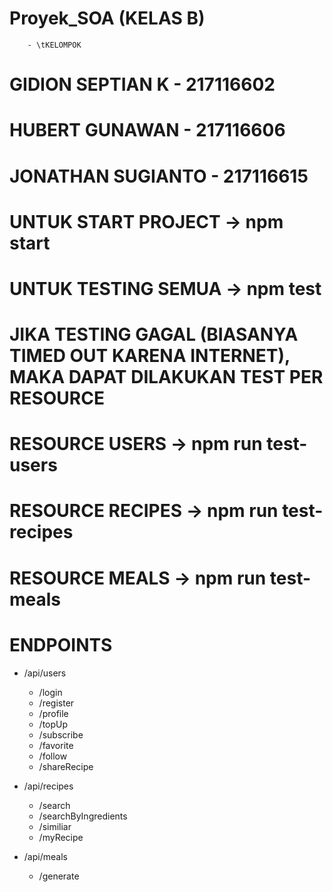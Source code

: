 # Proyek_SOA (KELAS B)

        - \tKELOMPOK                   
# GIDION SEPTIAN K - 217116602  
# HUBERT GUNAWAN - 217116606    
# JONATHAN SUGIANTO - 217116615 

# UNTUK START PROJECT -> npm start
# UNTUK TESTING SEMUA -> npm test

# JIKA TESTING GAGAL (BIASANYA TIMED OUT KARENA INTERNET), MAKA DAPAT DILAKUKAN TEST PER RESOURCE
# RESOURCE USERS -> npm run test-users
# RESOURCE RECIPES -> npm run test-recipes
# RESOURCE MEALS -> npm run test-meals

# ENDPOINTS

- /api/users
    - /login
    - /register
    - /profile
    - /topUp
    - /subscribe
    - /favorite
    - /follow
    - /shareRecipe

- /api/recipes
    - /search
    - /searchByIngredients
    - /similiar
    - /myRecipe

- /api/meals
    - /generate


